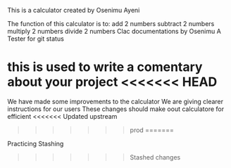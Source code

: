 This is a calculator created by Osenimu Ayeni

The function of this calculator is to:
    add 2 numbers
    subtract 2 numbers
    multiply 2 numbers
    divide 2 numbers
Clac documentations by Osenimu A
Tester for git status

this is used to write a comentary about your project
<<<<<<< HEAD
=======

We have made some improvements to the calculator
We are giving clearer instructions for our users 
These changes should make oout calculatore for efficient 
<<<<<<< Updated upstream
>>>>>>> prod
=======

Practicing Stashing 
>>>>>>> Stashed changes
